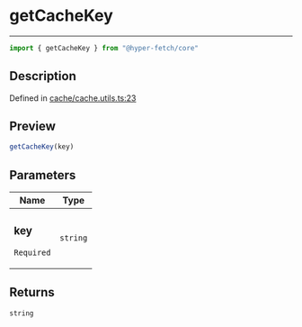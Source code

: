 

# getCacheKey

<div class="api-docs__separator" data-reactroot="">

---

</div><div class="api-docs__import" data-reactroot="">

```ts
import { getCacheKey } from "@hyper-fetch/core"
```

</div><div class="api-docs__section">

## Description

</div><div class="api-docs__description"><span class="api-docs__do-not-parse">



</span></div><p class="api-docs__definition">

Defined in [cache/cache.utils.ts:23](https://github.com/BetterTyped/hyper-fetch/blob/c746dc1f/packages/core/src/cache/cache.utils.ts#L23)

</p><div class="api-docs__section">

## Preview

</div><div class="api-docs__preview fn">

```ts
getCacheKey(key)
```

</div><div class="api-docs__section">

## Parameters

</div><div class="api-docs__parameters"><table><thead><tr><th>Name</th><th>Type</th></tr></thead><tbody><tr param-data="key"><td class="api-docs__param-name required">

### key 

`Required`

</td><td class="api-docs__param-type">

`string`

</td></tr></tbody></table></div><div class="api-docs__section">

## Returns

</div><div class="api-docs__returns">

```ts
string
```

</div>